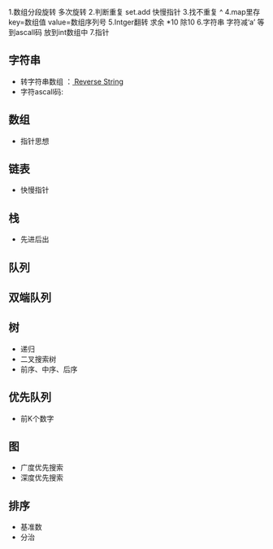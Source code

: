 1.数组分段旋转 多次旋转
2.判断重复 set.add 快慢指针
3.找不重复 ^
4.map里存key=数组值 value=数组序列号
5.Intger翻转  求余  *10 除10
6.字符串  字符减‘a’ 等到ascall码 放到int数组中
7.指针
## 字符串
- 转字符串数组  ：[
  Reverse String](https://leetcode.com/problems/reverse-string)
- 字符ascall码:
## 数组 
- 指针思想
## 链表
- 快慢指针
## 栈

- 先进后出

## 队列



## 双端队列



## 树

- 递归
- 二叉搜索树
- 前序、中序、后序

## 优先队列

- 前K个数字

## 图

- 广度优先搜索
- 深度优先搜索

## 排序

- 基准数
- 分治